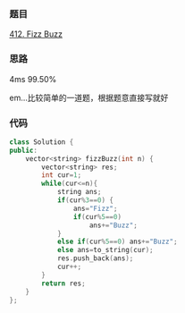 ### 题目
[412. Fizz Buzz](https://leetcode-cn.com/problems/fizz-buzz/submissions/)
### 思路
4ms 99.50%

em...比较简单的一道题，根据题意直接写就好
### 代码
```c++
class Solution {
public:
    vector<string> fizzBuzz(int n) {
        vector<string> res;
        int cur=1;
        while(cur<=n){
            string ans;
            if(cur%3==0) {
                ans="Fizz";
                if(cur%5==0)
                    ans+="Buzz";
            }
            else if(cur%5==0) ans+="Buzz";
            else ans=to_string(cur);
            res.push_back(ans);
            cur++;
        }
        return res;
    }
};
```
